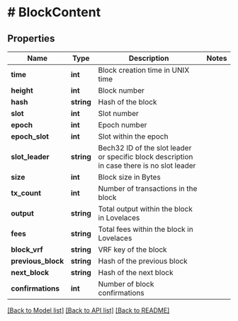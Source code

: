 # # BlockContent

## Properties

Name | Type | Description | Notes
------------ | ------------- | ------------- | -------------
**time** | **int** | Block creation time in UNIX time |
**height** | **int** | Block number |
**hash** | **string** | Hash of the block |
**slot** | **int** | Slot number |
**epoch** | **int** | Epoch number |
**epoch_slot** | **int** | Slot within the epoch |
**slot_leader** | **string** | Bech32 ID of the slot leader or specific block description in case there is no slot leader |
**size** | **int** | Block size in Bytes |
**tx_count** | **int** | Number of transactions in the block |
**output** | **string** | Total output within the block in Lovelaces |
**fees** | **string** | Total fees within the block in Lovelaces |
**block_vrf** | **string** | VRF key of the block |
**previous_block** | **string** | Hash of the previous block |
**next_block** | **string** | Hash of the next block |
**confirmations** | **int** | Number of block confirmations |

[[Back to Model list]](../../README.md#models) [[Back to API list]](../../README.md#endpoints) [[Back to README]](../../README.md)
